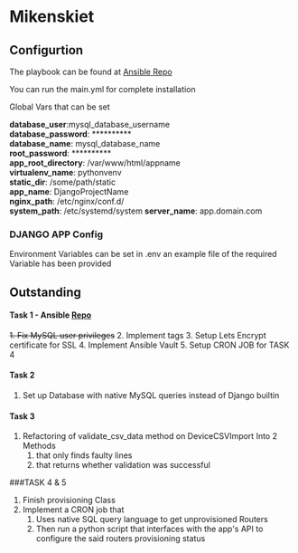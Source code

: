 # Mikenskiet

## Configurtion
The playbook can be found at [Ansible Repo](https://github.com/HGriessel/mk_ansible.git)

You can run the main.yml for complete installation

Global Vars that can be set

**database_user**:mysql_database_username  
**database_password**: **********  
**database_name**: mysql_database_name  
**root_password**: **********  
**app_root_directory**: /var/www/html/appname  
**virtualenv_name**: pythonvenv  
**static_dir**:  /some/path/static  
**app_name**: DjangoProjectName  
**nginx_path**: /etc/nginx/conf.d/  
**system_path**: /etc/systemd/system
**server_name**: app.domain.com

### DJANGO APP Config
Environment Variables can be set in .env an example file of the required Variable has been provided 

## Outstanding

####  Task 1 - Ansible [Repo](https://github.com/HGriessel/mk_ansible.git)

~~1. Fix MySQL user privileges~~
2. Implement tags
3. Setup Lets Encrypt certificate for SSL
4. Implement Ansible Vault
5. Setup CRON JOB for TASK 4

#### Task 2
1. Set up Database with native MySQL queries instead of Django builtin


#### Task 3
1. Refactoring of validate_csv_data method on DeviceCSVImport Into 2 Methods
    1. that only finds faulty lines
    2. that returns whether validation was successful 

###TASK 4 & 5
1. Finish provisioning Class
2. Implement a CRON job that
    1. Uses native SQL query language to get unprovisioned Routers
    2. Then run a python script that interfaces with the app's API to configure the said routers provisioning status
